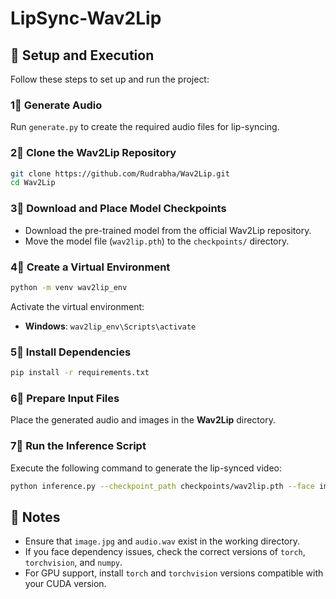 # LipSync-Wav2Lip

## 🔧 Setup and Execution

Follow these steps to set up and run the project:

### 1⃣ **Generate Audio**
Run `generate.py` to create the required audio files for lip-syncing.

### 2⃣ **Clone the Wav2Lip Repository**
```sh
git clone https://github.com/Rudrabha/Wav2Lip.git
cd Wav2Lip
```

### 3⃣ **Download and Place Model Checkpoints**
- Download the pre-trained model from the official Wav2Lip repository.
- Move the model file (`wav2lip.pth`) to the `checkpoints/` directory.

### 4⃣ **Create a Virtual Environment**
```sh
python -m venv wav2lip_env
```
Activate the virtual environment:  
- **Windows**: `wav2lip_env\Scripts\activate`  

### 5⃣ **Install Dependencies**
```sh
pip install -r requirements.txt
```

### 6⃣ **Prepare Input Files**
Place the generated audio and images in the **Wav2Lip** directory.

### 7⃣ **Run the Inference Script**
Execute the following command to generate the lip-synced video:  
```sh
python inference.py --checkpoint_path checkpoints/wav2lip.pth --face image.jpg --audio audio.wav --outfile output_video_new.mp4
```

## 📌 Notes
- Ensure that `image.jpg` and `audio.wav` exist in the working directory.
- If you face dependency issues, check the correct versions of `torch`, `torchvision`, and `numpy`.
- For GPU support, install `torch` and `torchvision` versions compatible with your CUDA version.

